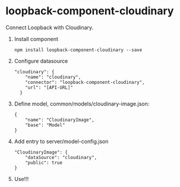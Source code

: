 loopback-component-cloudinary
==============================

Connect Loopback with Cloudinary.

1. Install component

    ```
    npm install loopback-component-cloudinary --save
    ```

2. Configure datasource

    ```
    "cloudinary": {
        "name": "cloudinary",
        "connector": "loopback-component-cloudinary",
        "url": "[API-URL]"
      }
    ```

3. Define model, common/models/cloudinary-image.json:

    ```
    {
        "name": "CloudinaryImage",
        "base": "Model"
    }
    ```

4. Add entry to server/model-config.json

    ```
    "CloudinaryImage": {
        "dataSource": "cloudinary",
        "public": true
    }
    ```

5. Use!!!
